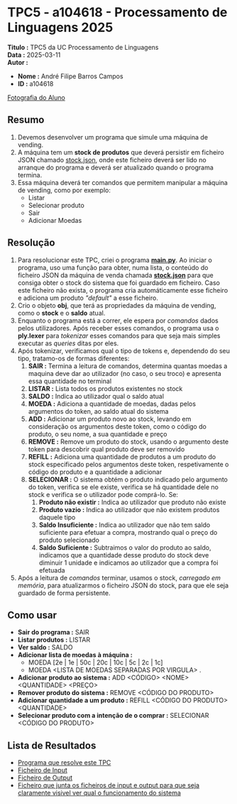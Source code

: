 # TPC5 - a104618 - Processamento de Linguagens 2025

**Titulo :** TPC5 da UC Processamento de Linguagens  
**Data :** 2025-03-11  
**Autor :**  
- **Nome :** André Filipe Barros Campos  
- **ID :** a104618  

[Fotografia do Aluno](../image.png)

## Resumo

1. Devemos desenvolver um programa que simule uma máquina de vending.  
2. A máquina tem um **stock de produtos** que deverá persistir em ficheiro JSON chamado [stock.json](stock.json), onde este ficheiro deverá ser lido no arranque do programa e deverá ser atualizado quando o programa termina.  
3. Essa máquina deverá ter comandos que permitem manipular a máquina de vending, como por exemplo:
    - Listar
    - Selecionar produto
    - Sair
    - Adicionar Moedas

## Resolução

1. Para resolucionar este TPC, criei o programa **[main.py](main.py)**. Ao iniciar o programa, uso uma função para obter, numa lista, o conteúdo do ficheiro JSON da máquina de venda chamada **[stock.json](stock.json)** para que consiga obter o stock do sistema que foi guardado em ficheiro. Caso este ficheiro não exista, o programa cria automáticamente esse ficheiro e adiciona um produto _"default"_ a esse ficheiro.  
2. Crio o objeto **obj**, que terá as propriedades da máquina de vending, como o **stock** e o **saldo** atual.  
3. Enquanto o programa está a correr, ele espera por _comandos_ dados pelos utilizadores. Após receber esses comandos, o programa usa o **ply.lexer** para _tokenizar_ esses comandos para que seja mais simples executar as _queries_ ditas por eles.  
4. Após tokenizar, verificamos qual o tipo de tokens e, dependendo do seu tipo, tratamo-os de formas diferentes:
    1. **SAIR :** Termina a leitura de comandos, determina quantas moedas a maquina deve dar ao utilizador (no caso, o seu troco) e apresenta essa quantidade no terminal  
    2. **LISTAR :** Lista todos os produtos existentes no stock  
    3. **SALDO :** Indica ao utilizador qual o saldo atual  
    4. **MOEDA :** Adiciona a quantidade de moedas, dadas pelos argumentos do token, ao saldo atual do sistema  
    5. **ADD :** Adicionar um produto novo ao stock, levando em consideração os argumentos deste token, como o código do produto, o seu nome, a sua quantidade e preço  
    6. **REMOVE :** Remove um produto do stock, usando o argumento deste token para descobrir qual produto deve ser removido  
    7. **REFILL :** Adiciona uma quantidade de produtos a um produto do stock especificado pelos argumentos deste token, respetivamente o código do produto e a quantidade a adicionar  
    8. **SELECIONAR :** O sistema obtém o produto indicado pelo argumento do token, verifica se ele existe, verifica se há quantidade dele no stock e verifica se o utilizador pode comprá-lo. Se:
        1. **Produto não existir :** Indica ao utilizador que produto não existe
        2. **Produto vazio :** Indica ao utilizador que não existem produtos daquele tipo  
        3. **Saldo Insuficiente :** Indica ao utilizador que não tem saldo suficiente para efetuar a compra, mostrando qual o preço do produto selecionado  
        4. **Saldo Suficiente :** Subtraimos o valor do produto ao saldo, indicamos que a quantidade desse produto do stock deve diminuir 1 unidade e indicamos ao utilizador que a compra foi efetuada  
5. Após a leitura de _comandos_ terminar, usamos o stock, _carregado em memória_, para atualizarmos o ficheiro JSON do stock, para que ele seja guardado de forma persistente.

## Como usar

- **Sair do programa :** SAIR  
- **Listar produtos :** LISTAR  
- **Ver saldo :** SALDO  
- **Adicionar lista de moedas à máquina :**  
    - MOEDA [2e | 1e | 50c | 20c | 10c | 5c | 2c | 1c]  
    - MOEDA \<LISTA DE MOEDAS SEPARADAS POR VIRGULA\> .  
- **Adicionar produto ao sistema :** ADD \<CÓDIGO\> \<NOME\> \<QUANTIDADE\> \<PREÇO\>  
- **Remover produto do sistema :** REMOVE \<CÓDIGO DO PRODUTO\>  
- **Adicionar quantidade a um produto :** REFILL \<CÓDIGO DO PRODUTO\> \<QUANTIDADE\>  
- **Selecionar produto com a intenção de o comprar :** SELECIONAR \<CÓDIGO DO PRODUTO\>

## Lista de Resultados

- [Programa que resolve este TPC](main.py)  
- [Ficheiro de Input](input.txt)  
- [Ficheiro de Output](output.txt)  
- [Ficheiro que junta os ficheiros de input e output para que seja claramente visivel ver qual o funcionamento do sistema](resultado.txt)